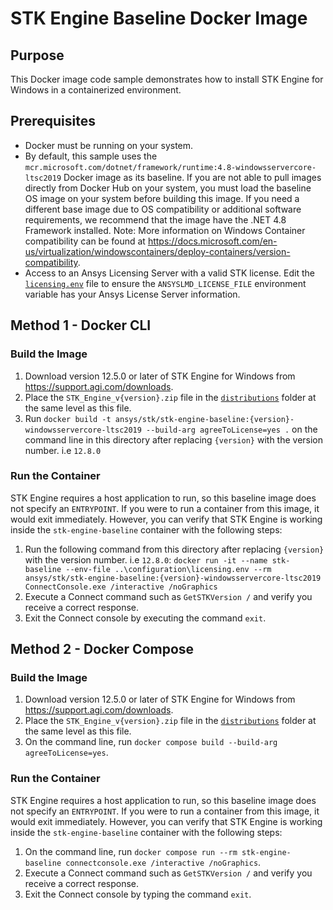 # STK Engine Baseline Docker Image

## Purpose
This Docker image code sample demonstrates how to install STK Engine for Windows in a containerized environment.

## Prerequisites
* Docker must be running on your system.
* By default, this sample uses the `mcr.microsoft.com/dotnet/framework/runtime:4.8-windowsservercore-ltsc2019` Docker image
as its baseline. If you are not able to pull images directly from Docker Hub on your system, you must load the baseline
OS image on your system before building this image. If you need a different base image due to OS compatibility or
additional software requirements, we recommend that the image have the .NET 4.8 Framework installed. Note: More information on
Windows Container compatibility can be found at https://docs.microsoft.com/en-us/virtualization/windowscontainers/deploy-containers/version-compatibility.
* Access to an Ansys Licensing Server with a valid STK license. Edit the
[`licensing.env`](../configuration/licensing.env) file to ensure the `ANSYSLMD_LICENSE_FILE` environment variable
has your Ansys License Server information.

## Method 1 - Docker CLI

### Build the Image
1. Download version 12.5.0 or later of STK Engine for Windows from https://support.agi.com/downloads.
2. Place the `STK_Engine_v{version}.zip` file in the
[`distributions`](./distributions) folder at the same level as this file.
1. Run `docker build -t ansys/stk/stk-engine-baseline:{version}-windowsservercore-ltsc2019 --build-arg agreeToLicense=yes .`
on the command line in this directory after replacing `{version}` with the version number. i.e `12.8.0`

### Run the Container
STK Engine requires a host application to run, so this baseline image does not specify an `ENTRYPOINT`.
If you were to run a container from this image, it would exit immediately.
However, you can verify that STK Engine is working inside the `stk-engine-baseline` container with the following steps:
1. Run the following command from this directory after replacing `{version}` with the version number. i.e `12.8.0`:
`docker run -it --name stk-baseline --env-file ..\configuration\licensing.env --rm ansys/stk/stk-engine-baseline:{version}-windowsservercore-ltsc2019 ConnectConsole.exe /interactive /noGraphics`
2. Execute a Connect command such as `GetSTKVersion /` and verify you receive a correct response.
3. Exit the Connect console by executing the command `exit`.

## Method 2 - Docker Compose

### Build the Image
1. Download version 12.5.0 or later of STK Engine for Windows from
https://support.agi.com/downloads.
2. Place the `STK_Engine_v{version}.zip` file in the
[`distributions`](./distributions) folder at the same level as this file.
3. On the command line, run `docker compose build --build-arg agreeToLicense=yes`.

### Run the Container
STK Engine requires a host application to run, so this baseline image does not specify an `ENTRYPOINT`.
If you were to run a container from this image, it would exit immediately.
However, you can verify that STK Engine is working inside the `stk-engine-baseline` container with the following steps:
1. On the command line, run `docker compose run --rm stk-engine-baseline connectconsole.exe /interactive /noGraphics`.
2. Execute a Connect command such as `GetSTKVersion /` and verify you receive a correct response.
3. Exit the Connect console by typing the command `exit`.
